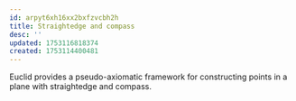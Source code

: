 ```yaml
---
id: arpyt6xh16xx2bxfzvcbh2h
title: Straightedge and compass
desc: ''
updated: 1753116818374
created: 1753114400481
---
```


Euclid provides a pseudo-axiomatic framework for constructing points in a plane with straightedge and compass.


